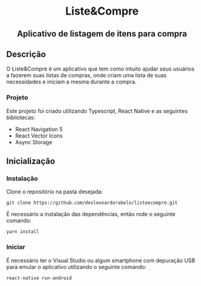 <h1 align="center">Liste&Compre</h1>
<h2 align="center">Aplicativo de listagem de itens para compra</h2>

## Descrição

O Liste&Compre é um aplicativo que tem como intuito ajudar seus usuários a fazerem suas listas de compras, onde criam uma lista de suas necessidades e iniciam a mesma durante a compra.

### Projeto

Este projeto foi criado utilizando Typescript, React Native e as seguintes bibliotecas:

<ul>
  <li>React Navigation 5</li>
  <li>React Vector Icons</li>
  <li>Async Storage</li>
</ul>

## Inicialização

### Instalação

Clone o repositório na pasta desejada:

    git clone https://github.com/devleonardorabelo/listeecompre.git

É necessário a instalação das dependências, então rode o seguinte comando:

    yarn install
    

### Iniciar

É necessário ter o Visual Studio ou algum smartphone com depuração USB para emular o aplicativo utilizando o seguinte comando:

    react-native run-android
    

